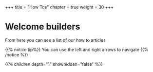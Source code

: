 +++
title = "How Tos"
chapter = true
weight = 30
+++

# Welcome builders

From here you can see a list of our how to articles 

{{% notice tip%}}
You can use the left and right arrows to navigate
{{% /notice %}}


{{% children depth="1" showhidden="false" %}}
